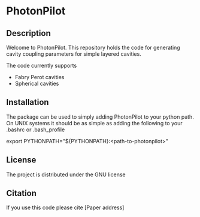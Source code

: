 # PhotonPilot

## Description

Welcome to PhotonPilot. This repository holds the code for generating cavity coupling parameters for simple layered cavities. 

The code currently supports
* Fabry Perot cavities
* Spherical cavities

## Installation
The package can be used to simply adding PhotonPilot 
to your python path. On UNIX systems it should be as simple
as adding the following to your .bashrc or .bash_profile

export PYTHONPATH="${PYTHONPATH}:\<path-to-photonpilot>"

## License
The project is distributed under the GNU license

## Citation 
If you use this code please cite [Paper address]

